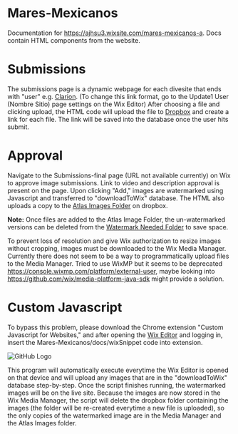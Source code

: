 # Mares-Mexicanos
Documentation for https://ajhsu3.wixsite.com/mares-mexicanos-a. Docs contain HTML components from the website.

# Submissions
The submissions page is a dynamic webpage for each divesite that ends with "user" e.g. [Clarion](
https://ajhsu3.wixsite.com/mares-mexicanos-a/update1/CLARION/user). (To change this link format, go to the Update1 User (Nombre Sitio) page settings on the Wix Editor) 
After choosing a file and clicking upload, the HTML code will upload the file to [Dropbox](https://www.dropbox.com/sh/wuzzxg4scugdczp/AABxXF0yRyzLp2CPfNA2Rg6Qa?dl=0) and create a link for each file. The link will be saved into the database once the user hits submit.

# Approval
Navigate to the Submissions-final page (URL not available currently) on Wix to approve image submissions. Link to video and description approval is present on the page. Upon clicking "Add," images are watermarked using Javascript and transferred to "downloadToWix" database. The HTML also uploads a copy to the [Atlas Images Folder](https://www.dropbox.com/sh/58l5ubjgp9v80pl/AAD5TSWpV60rpa6pdXAq8gvAa?dl=0) on dropbox. 

**Note:** Once files are added to the Atlas Image Folder, the un-watermarked versions can be deleted from the [Watermark Needed Folder](https://www.dropbox.com/sh/wuzzxg4scugdczp/AABxXF0yRyzLp2CPfNA2Rg6Qa?dl=0) to save space.

To prevent loss of resolution and give Wix authorization to resize images without cropping, images must be downloaded to the Wix Media Manager. Currently there does not seem to be a way to programmatically upload files to the Media Manager. Tried to use WixMP but it seems to be deprecated https://console.wixmp.com/platform/external-user, maybe looking into https://github.com/wix/media-platform-java-sdk might provide a solution. 

# Custom Javascript
To bypass this problem, please download the Chrome extension "Custom Javascript for Websites," and after opening the [Wix Editor]( https://editor.wix.com/html/editor/web/renderer/edit/21569840-025d-43de-8b03-a334c8b939b0?metaSiteId=dac2ffff-65c3-4efe-b08c-af143a2fc025&editorSessionId=de3608d2-6017-47fa-ba34-53308d3954aa&referralInfo=dashboard) and logging in, insert the Mares-Mexicanos/docs/wixSnippet code into extension. 

![GitHub Logo](https://www.dropbox.com/s/6dgo1pc4kqgew7b/69980026_934934786845855_4816457028169891840_n.png?raw=1)

This program will automatically execute everytime the Wix Editor is opened on that device and will upload any images that are in the "downloadToWix" database step-by-step. Once the script finishes running, the watermarked images will be on the live site. Because the images are now stored in the Wix Media Manager, the script will delete the dropbox folder containing the images (the folder will be re-created everytime a new file is uploaded), so the only copies of the watermarked image are in the Media Manager and the Atlas Images folder.



